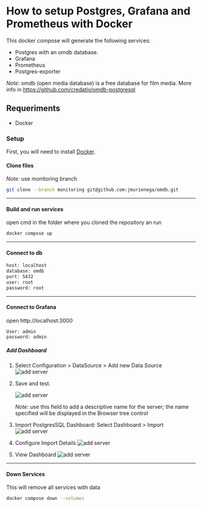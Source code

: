 # How to setup Postgres, Grafana and Prometheus with Docker

This docker compose will generate the following services:
* Postgres with an omdb database.
* Grafana
* Prometheus
* Postgres-exporter

_Note_: omdb (open media database) is a free database for film media. More info in https://github.com/credativ/omdb-postgresql


## Requeriments 

* Docker

### Setup
First, you will need to install [Docker](https://docs.docker.com/engine/install/).

#### Clone files
_Note_: use monitoring branch

```bash
git clone --branch monitoring git@github.com:jmurienega/omdb.git
````

---

#### Build and run services
open cmd in the folder where you cloned  the repository an run
```bash
docker compose up
```

---
#### Connect to db

```bash
host: localhost
database: omdb
port: 5432
user: root
password: root
```
---

#### Connect to Grafana
open http://localhost:3000
```code
User: admin
password: admin
```
##### Add Dashboard
1. Select Configuration > DataSource > Add new Data Source
    ![add server](https://res.cloudinary.com/practicaldev/image/fetch/s--OLVdfcY8--/c_limit%2Cf_auto%2Cfl_progressive%2Cq_auto%2Cw_880/https://dev-to-uploads.s3.amazonaws.com/uploads/articles/w71n8ehokbecgwdug55q.png)
2. Save and test.

    ![add server](https://res.cloudinary.com/practicaldev/image/fetch/s--r6TcUXNU--/c_limit%2Cf_auto%2Cfl_progressive%2Cq_auto%2Cw_880/https://dev-to-uploads.s3.amazonaws.com/uploads/articles/5oqhx5d5fy1f7hfmrpon.png)
	
    _Note_: use this field to add a descriptive name for the server; the name specified will be displayed in the Browser tree control
3. Import PostgresSQL Dashboard: Select Dashboard > Import
    ![add server](https://res.cloudinary.com/practicaldev/image/fetch/s--9Tt46UMU--/c_limit%2Cf_auto%2Cfl_progressive%2Cq_auto%2Cw_880/https://dev-to-uploads.s3.amazonaws.com/uploads/articles/jt2nl7m16u5vs6acdhe8.png)
4. Configure Import Details
    ![add server](https://res.cloudinary.com/practicaldev/image/fetch/s--ipyZ_6XV--/c_limit%2Cf_auto%2Cfl_progressive%2Cq_auto%2Cw_880/https://dev-to-uploads.s3.amazonaws.com/uploads/articles/sxay2jd25fgtgd2g9ix5.png)
5. View Dashboard
    ![add server](https://res.cloudinary.com/practicaldev/image/fetch/s--y9ZX_Prt--/c_limit%2Cf_auto%2Cfl_progressive%2Cq_auto%2Cw_880/https://dev-to-uploads.s3.amazonaws.com/uploads/articles/nd2njnq1ans9e1mtvyal.png)
---
#### Down Services

This will remove all services with data

```bash
docker compose down --volumes
```
